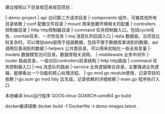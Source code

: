 建议按照以下目录规范来规范项目：

|-demo-project
|-api 访问第三方请求目录
|-components 组件，可被其他所有目录依赖
|-conf 配置文件目录
|-mount 用来放置环境相关的配置
|-controllers 控制器目录
|-http http控制器目录
|-command 任务控制器入口，包括cycle任务、crontab任务、一次性任务
|-mq 消息队列回调入口
|-data 数据层。当项目比较复杂时，可以增加data层用于组装数据，包括不限于数据库查询到的数据、api调用后查询到的数据
|-helpers 公共类目录，可以用来初始化一些全局变量
|-models 数据模型访问目录。数据库相关调用。
|-middleware 业务中间件
|-router 路由目录，一般对应controllers目录结构
|-http http路由
|-command 任务控制器入口
|-mq 消息队列路由
|-service 业务逻辑聚合目录。主要强调业务逻辑，能够看出一个功能的核心处理流程。
|-go.mod go module使用，记录项目的依赖
|-go.sum go mod tidy 后生成，记录依赖的详细依赖
|-main.go 程序执行入口

本地编译 linux运行程序
GOOS=linux GOARCH=amd64 go build

docker编译镜像
docker build -f Dockerfile -t demo-images:latest .